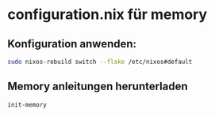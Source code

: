 # configuration.nix für memory

## Konfiguration anwenden:

``` sh
sudo nixos-rebuild switch --flake /etc/nixos#default
```

## Memory anleitungen herunterladen

``` sh
init-memory
```
